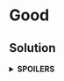 # Good
## Solution
<details>
<summary><b>SPOILERS</b></summary>

Using two pointers that point to the start/end of the whole set + Selecting a number to compare with the addition of the start and the end, find if it is equal to the number.

### Note
The number to compare with the addition MUST NOT BE the same as the start/end numbers to add. This case must be included to filter some possible answers.

</details>
